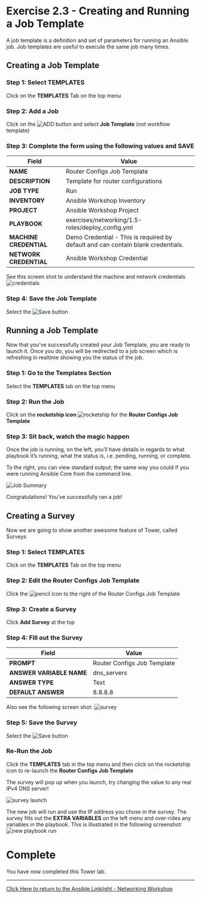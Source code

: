 # Exercise 2.3 - Creating and Running a Job Template
A job template is a definition and set of parameters for running an Ansible job. Job templates are useful to execute the same job many times.

## Creating a Job Template

### Step 1: Select TEMPLATES
Click on the **TEMPLATES** Tab on the top menu

### Step 2: Add a Job
Click on the ![ADD](add.png) button and select **Job Template** (not workflow template)

### Step 3: Complete the form using the following values and SAVE

| Field                  | Value                                                                                    |
| ---------------------- |------------------------------------------------------------------------------------------|
| **NAME**               | Router Configs Job Template                                                               |
| **DESCRIPTION**        | Template for router configurations                                                       |
| **JOB TYPE**           | Run                                                                                      |
| **INVENTORY**          | Ansible Workshop Inventory                                                               |
| **PROJECT**            | Ansible Workshop Project                                                                 |
| **PLAYBOOK**           | exercises/networking/1.5-roles/deploy_config.yml                         |
| **MACHINE CREDENTIAL** | Demo Credential - This is required by default and can contain blank credentials.         |
| **NETWORK CREDENTIAL** | Ansible Workshop Credential                                                              |

See this screen shot to understand the machine and network credentials
![credentials](job-credential.png)

### Step 4: Save the Job Template
Select the ![Save](save.png) button

## Running a Job Template
Now that you’ve successfully created your Job Template, you are ready to launch it. Once you do, you will be redirected to a job screen which is refreshing in realtime showing you the status of the job.

### Step 1: Go to the Templates Section
Select the **TEMPLATES** tab on the top menu

### Step 2: Run the Job
Click on the **rocketship icon** ![rocketship](rocket.png) for the **Router Configs Job Template**

### Step 3: Sit back, watch the magic happen

Once the job is running, on the left, you’ll have details in regards to what playbook it’s running, what the status is, i.e. pending, running, or complete.

To the right, you can view standard output; the same way you could if you were running Ansible Core from the command line.

![Job Summary](job_run.png)

Congratulations!
You’ve successfully ran a job!

## Creating a Survey
Now we are going to show another awesome feature of Tower, called Surveys

### Step 1: Select TEMPLATES
Click on the **TEMPLATES** Tab on the top menu

### Step 2: Edit the Router Configs Job Template
Click the ![pencil](pencil.png) icon to the right of the Router Configs Job Template

### Step 3: Create a Survey
Click **Add Survey** at the top

### Step 4: Fill out the Survey

| Field                           | Value                         |
| ------------------------------- |-------------------------------|
| **PROMPT**                      | Router Configs Job Template   |
| **ANSWER VARIABLE NAME**        | dns_servers                   |
| **ANSWER TYPE**                 | Text                          |
| **DEFAULT ANSWER**              | 8.8.8.8                       |

Also see the following screen shot:
![survey](survey.png)

### Step 5: Save the Survey
Select the ![Save](save.png) button

### Re-Run the Job
Click the **TEMPLATES** tab in the top menu and then click on the rocketship icon to re-launch the **Router Configs Job Template**

The survey will pop up when you launch, try changing the value to any real IPv4 DNS server!

![survey launch](survey_launch.png)

The new job will run and use the IP address you chose in the survey.  The survey fills out the **EXTRA VARIABLES** on the left menu and over-rides any variables in the playbook.  This is illustrated in the following screenshot:
![new playbook run](new_job_run.png)

# Complete
You have now completed this Tower lab.

 ---
[Click Here to return to the Ansible Linklight - Networking Workshop](../README.md)
